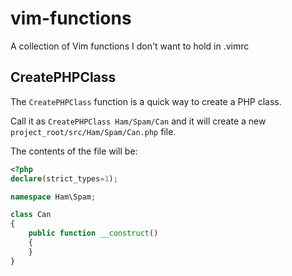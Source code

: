 # vim-functions

A collection of Vim functions I don't want to hold in .vimrc

## CreatePHPClass

The `CreatePHPClass` function is a quick way to create a PHP class.

Call it as `CreatePHPClass Ham/Spam/Can` and it will create a new
`project_root/src/Ham/Spam/Can.php` file.

The contents of the file will be:

``` php
<?php
declare(strict_types=1);

namespace Ham\Spam;

class Can
{
    public function __construct()
    {
    }
}
```


